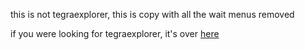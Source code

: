 this is not tegraexplorer, this is copy with all the wait menus removed

if you were looking for tegraexplorer, it's over [here](https://github.com/suchmememanyskill/TegraExplorer) 
